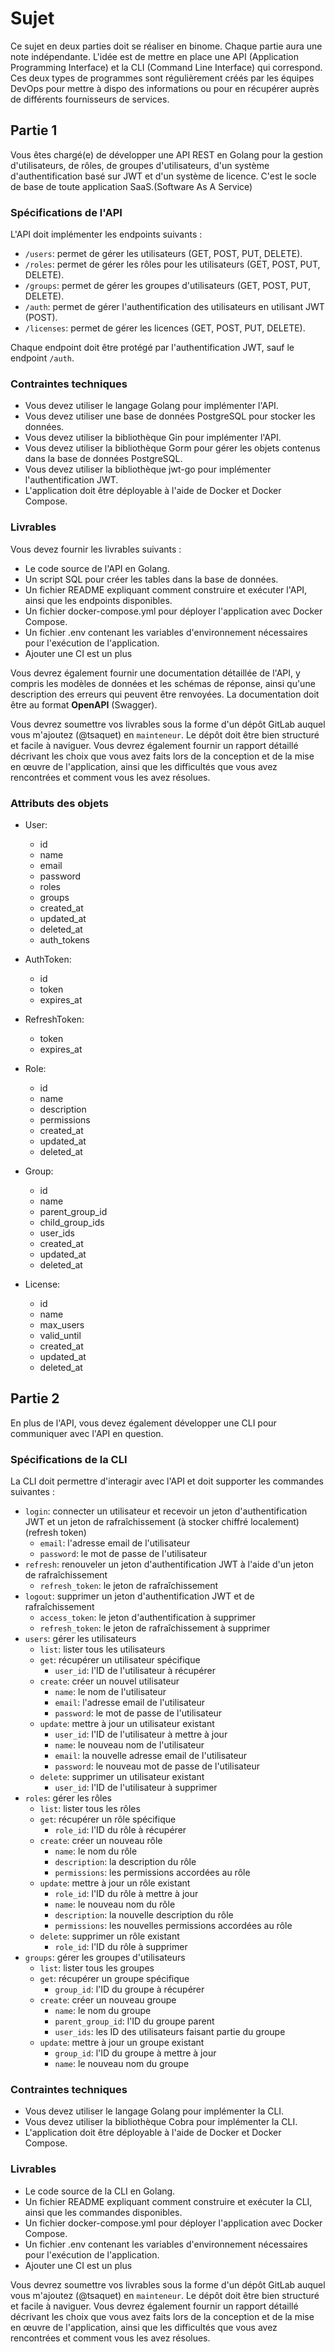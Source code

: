 # Sujet

Ce sujet en deux parties doit se réaliser en binome. Chaque partie aura une note indépendante. L'idée est de mettre en place une API (Application Programming Interface) et la CLI (Command Line Interface) qui correspond. Ces deux types de programmes sont régulièrement créés par les équipes DevOps pour mettre à dispo des informations ou pour en récupérer auprès de différents fournisseurs de services.

## Partie 1

Vous êtes chargé(e) de développer une API REST en Golang pour la gestion d'utilisateurs, de rôles, de groupes d'utilisateurs, d'un système d'authentification basé sur JWT et d'un système de licence. C'est le socle de base de toute application SaaS.(Software As A Service)

### Spécifications de l'API

L'API doit implémenter les endpoints suivants :

* `/users`: permet de gérer les utilisateurs (GET, POST, PUT, DELETE).
* `/roles`: permet de gérer les rôles pour les utilisateurs (GET, POST, PUT, DELETE).
* `/groups`: permet de gérer les groupes d'utilisateurs (GET, POST, PUT, DELETE).
* `/auth`: permet de gérer l'authentification des utilisateurs en utilisant JWT (POST).
* `/licenses`: permet de gérer les licences (GET, POST, PUT, DELETE).

Chaque endpoint doit être protégé par l'authentification JWT, sauf le endpoint `/auth`.

### Contraintes techniques

* Vous devez utiliser le langage Golang pour implémenter l'API.
* Vous devez utiliser une base de données PostgreSQL pour stocker les données.
* Vous devez utiliser la bibliothèque Gin pour implémenter l'API.
* Vous devez utiliser la bibliothèque Gorm pour gérer les objets contenus dans la base de données PostgreSQL.
* Vous devez utiliser la bibliothèque jwt-go pour implémenter l'authentification JWT.
* L'application doit être déployable à l'aide de Docker et Docker Compose.

### Livrables

Vous devez fournir les livrables suivants :

* Le code source de l'API en Golang.
* Un script SQL pour créer les tables dans la base de données.
* Un fichier README expliquant comment construire et exécuter l'API, ainsi que les endpoints disponibles.
* Un fichier docker-compose.yml pour déployer l'application avec Docker Compose.
* Un fichier .env contenant les variables d'environnement nécessaires pour l'exécution de l'application.
* Ajouter une CI est un plus

Vous devrez également fournir une documentation détaillée de l'API, y compris les modèles de données et les schémas de réponse, ainsi qu'une description des erreurs qui peuvent être renvoyées. La documentation doit être au format **OpenAPI** (Swagger).

Vous devrez soumettre vos livrables sous la forme d'un dépôt GitLab auquel vous m'ajoutez (@tsaquet) en `mainteneur`. Le dépôt doit être bien structuré et facile à naviguer. Vous devrez également fournir un rapport détaillé décrivant les choix que vous avez faits lors de la conception et de la mise en œuvre de l'application, ainsi que les difficultés que vous avez rencontrées et comment vous les avez résolues.

### Attributs des objets

* User: 
  * id
  * name
  * email
  * password
  * roles
  * groups
  * created\_at
  * updated\_at
  * deleted\_at
  * auth\_tokens
	
* AuthToken:
  * id
  * token
  * expires\_at
	
* RefreshToken:
  * token
  * expires\_at
	
* Role:
  * id
  * name
  * description
  * permissions
  * created\_at
  * updated\_at
  * deleted\_at
	
* Group:
  * id
  * name
  * parent\_group\_id
  * child\_group\_ids
  * user\_ids
  * created\_at
  * updated\_at
  * deleted\_at
	
* License:
  * id
  * name
  * max\_users
  * valid\_until
  * created\_at
  * updated\_at
  * deleted\_at

## Partie 2

En plus de l'API, vous devez également développer une CLI pour communiquer avec l'API en question.

### Spécifications de la CLI

La CLI doit permettre d'interagir avec l'API et doit supporter les commandes suivantes :

* `login`: connecter un utilisateur et recevoir un jeton d'authentification JWT et un jeton de rafraîchissement (à stocker chiffré localement) (refresh token)
  * `email`: l'adresse email de l'utilisateur
  * `password`: le mot de passe de l'utilisateur
* `refresh`: renouveler un jeton d'authentification JWT à l'aide d'un jeton de rafraîchissement
  * `refresh_token`: le jeton de rafraîchissement
* `logout`: supprimer un jeton d'authentification JWT et de rafraîchissement
  * `access_token`: le jeton d'authentification à supprimer
  * `refresh_token`: le jeton de rafraîchissement à supprimer
* `users`: gérer les utilisateurs
  * `list`: lister tous les utilisateurs
  * `get`: récupérer un utilisateur spécifique
    * `user_id`: l'ID de l'utilisateur à récupérer
  * `create`: créer un nouvel utilisateur
    * `name`: le nom de l'utilisateur
    * `email`: l'adresse email de l'utilisateur
    * `password`: le mot de passe de l'utilisateur
  * `update`: mettre à jour un utilisateur existant
    * `user_id`: l'ID de l'utilisateur à mettre à jour
    * `name`: le nouveau nom de l'utilisateur
    * `email`: la nouvelle adresse email de l'utilisateur
    * `password`: le nouveau mot de passe de l'utilisateur
  * `delete`: supprimer un utilisateur existant
    * `user_id`: l'ID de l'utilisateur à supprimer
* `roles`: gérer les rôles
  * `list`: lister tous les rôles
  * `get`: récupérer un rôle spécifique
    * `role_id`: l'ID du rôle à récupérer
  * `create`: créer un nouveau rôle
    * `name`: le nom du rôle
    * `description`: la description du rôle
    * `permissions`: les permissions accordées au rôle
  * `update`: mettre à jour un rôle existant
    * `role_id`: l'ID du rôle à mettre à jour
    * `name`: le nouveau nom du rôle
    * `description`: la nouvelle description du rôle
    * `permissions`: les nouvelles permissions accordées au rôle
  * `delete`: supprimer un rôle existant
    * `role_id`: l'ID du rôle à supprimer
* `groups`: gérer les groupes d'utilisateurs
  * `list`: lister tous les groupes
  * `get`: récupérer un groupe spécifique
    * `group_id`: l'ID du groupe à récupérer
  * `create`: créer un nouveau groupe
    * `name`: le nom du groupe
    * `parent_group_id`: l'ID du groupe parent
    * `user_ids`: les ID des utilisateurs faisant partie du groupe
  * `update`: mettre à jour un groupe existant
    * `group_id`: l'ID du groupe à mettre à jour
    * `name`: le nouveau nom du groupe

### Contraintes techniques

* Vous devez utiliser le langage Golang pour implémenter la CLI.
* Vous devez utiliser la bibliothèque Cobra pour implémenter la CLI.
* L'application doit être déployable à l'aide de Docker et Docker Compose.

### Livrables


* Le code source de la CLI en Golang.
* Un fichier README expliquant comment construire et exécuter la CLI, ainsi que les commandes disponibles.
* Un fichier docker-compose.yml pour déployer l'application avec Docker Compose.
* Un fichier .env contenant les variables d'environnement nécessaires pour l'exécution de l'application.
* Ajouter une CI est un plus

Vous devrez soumettre vos livrables sous la forme d'un dépôt GitLab auquel vous m'ajoutez (@tsaquet) en `mainteneur`. Le dépôt doit être bien structuré et facile à naviguer. Vous devrez également fournir un rapport détaillé décrivant les choix que vous avez faits lors de la conception et de la mise en œuvre de l'application, ainsi que les difficultés que vous avez rencontrées et comment vous les avez résolues.
